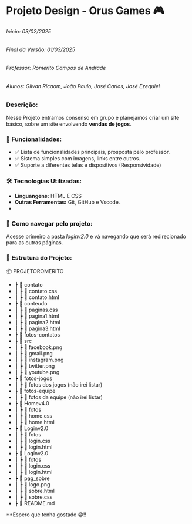 #  **Projeto Design - Orus Games 🎮**
  ###### Inicio: 03/02/2025
  ###### Final da Versão: 01/03/2025
  ###### Professor: Romerito Campos de Andrade 
  ###### Alunos: Gilvan Ricaom, João Paulo, José Carlos, José Ezequiel 

### Descrição:
  Nesse Projeto entramos consenso em grupo e planejamos criar um site básico, sobre um site envolvendo **vendas de jogos**.

### 📌 Funcionalidades:
  * ✅ Lista de funcionalidades principais, prosposta pelo professor.
  * ✅ Sistema simples com imagens, links entre outros.
  * ✅ Suporte a diferentes telas e dispositivos (Responsividade)

### 🛠️ Tecnologias Utilizadas:
  * **Linguangens:** HTML E CSS
  * **Outras Ferramentas:** Git, GitHub e Vscode. 
  *

### 🚀 Como navegar pelo projeto:
  Acesse primeiro a pasta *loginv2.0* e vá navegando que será redirecionado para as outras páginas.

### 📂 Estrutura do Projeto:

📦 PROJETOROMERITO

  * ┣ 📂 contato
   *  ┃ ┣ 📜 contato.css
   *  ┃ ┣ 📜 contato.html
   * ┣ 📂 conteudo
   * ┃ ┣ 📜 paginas.css
   * ┃ ┣ 📜 pagina1.html
   * ┃ ┣ 📜 pagina2.html
   * ┃ ┣ 📜 pagina3.html
  * ┣ 📂 fotos-contatos
  * ┣ 📂 src
  *    ┃ ┣ 📜 facebook.png
  *    ┃ ┣ 📜 gmail.png
  *    ┃ ┣ 📜 instagram.png
  *    ┃ ┣ 📜 twitter.png
  *    ┃ ┣ 📜 youtube.png
  * ┣ 📂 fotos-jogos
  *    ┃ ┣ 📜 fotos dos jogos (não irei listar)
  * ┣ 📂 fotos-equipe
  *    ┃ ┣ 📜 fotos da equipe (não irei listar)
  * ┣ 📂 Homev4.0
  * ┃ ┣ 📂 fotos
  * ┃ ┣ 📜 home.css
  * ┃ ┣ 📜 home.html
  * ┣ 📂 Loginv2.0
  * ┃ ┣ 📂 fotos
   * ┃ ┣ 📜 login.css
   * ┃ ┣ 📜 login.html
  * ┣ 📂 Loginv2.0
  * ┃ ┣ 📂 fotos
   * ┃ ┣ 📜 login.css
   * ┃ ┣ 📜 login.html
* ┣ 📂 pag_sobre
* ┃  ┣ 📜 logo.png
* ┃  ┣ 📜 sobre.html
* ┃  ┣ 📜 sobre.css
* ┣ 📜 README.md

**Espero que tenha gostado 😁!! 
